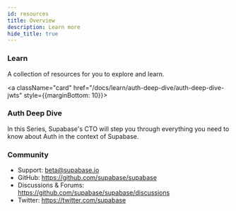 ```yaml
---
id: resources
title: Overview
description: Learn more
hide_title: true
---
```


### Learn

A collection of resources for you to explore and learn.

<a className="card" href="/docs/learn/auth-deep-dive/auth-deep-dive-jwts" style={{marginBottom: 10}}>

<div className="card__body">
<h3>Auth Deep Dive</h3>
<p>In this Series, Supabase's CTO will step you through everything you need to know about Auth in the context of Supabase.</p>
</div>
</a>

### Community

- Support: beta@supabase.io
- GitHub: https://github.com/supabase/supabase
- Discussions & Forums: https://github.com/supabase/supabase/discussions
- Twitter: https://twitter.com/supabase
